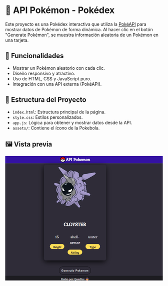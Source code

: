 # 🧠 API Pokémon - Pokédex

Este proyecto es una Pokédex interactiva que utiliza la [PokéAPI](https://pokeapi.co/) para mostrar datos de Pokémon de forma dinámica. Al hacer clic en el botón "Generate Pokémon", se muestra información aleatoria de un Pokémon en una tarjeta.

## 🚀 Funcionalidades

- Mostrar un Pokémon aleatorio con cada clic.
- Diseño responsivo y atractivo.
- Uso de HTML, CSS y JavaScript puro.
- Integración con una API externa (PokéAPI).

## 📂 Estructura del Proyecto

- `index.html`: Estructura principal de la página.
- `style.css`: Estilos personalizados.
- `app.js`: Lógica para obtener y mostrar datos desde la API.
- `assets/`: Contiene el ícono de la Pokebola.

## 🖼️ Vista previa

![Vista previa](./assets/api_pokemon_logo.png)
